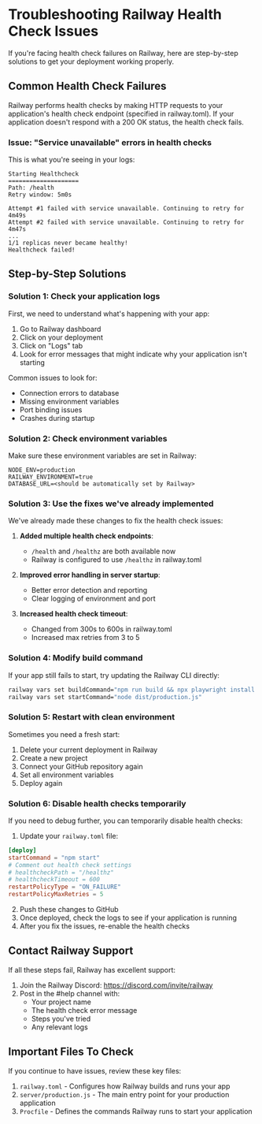 # Troubleshooting Railway Health Check Issues

If you're facing health check failures on Railway, here are step-by-step solutions to get your deployment working properly.

## Common Health Check Failures

Railway performs health checks by making HTTP requests to your application's health check endpoint (specified in railway.toml). If your application doesn't respond with a 200 OK status, the health check fails.

### Issue: "Service unavailable" errors in health checks

This is what you're seeing in your logs:
```
Starting Healthcheck
====================
Path: /health
Retry window: 5m0s
 
Attempt #1 failed with service unavailable. Continuing to retry for 4m49s
Attempt #2 failed with service unavailable. Continuing to retry for 4m47s
...
1/1 replicas never became healthy!
Healthcheck failed!
```

## Step-by-Step Solutions

### Solution 1: Check your application logs

First, we need to understand what's happening with your app:

1. Go to Railway dashboard
2. Click on your deployment
3. Click on "Logs" tab
4. Look for error messages that might indicate why your application isn't starting

Common issues to look for:
- Connection errors to database
- Missing environment variables
- Port binding issues
- Crashes during startup

### Solution 2: Check environment variables

Make sure these environment variables are set in Railway:

```
NODE_ENV=production
RAILWAY_ENVIRONMENT=true
DATABASE_URL=<should be automatically set by Railway>
```

### Solution 3: Use the fixes we've already implemented

We've already made these changes to fix the health check issues:

1. **Added multiple health check endpoints**:
   - `/health` and `/healthz` are both available now
   - Railway is configured to use `/healthz` in railway.toml

2. **Improved error handling in server startup**:
   - Better error detection and reporting
   - Clear logging of environment and port

3. **Increased health check timeout**:
   - Changed from 300s to 600s in railway.toml
   - Increased max retries from 3 to 5

### Solution 4: Modify build command

If your app still fails to start, try updating the Railway CLI directly:

```bash
railway vars set buildCommand="npm run build && npx playwright install chromium --with-deps"
railway vars set startCommand="node dist/production.js"
```

### Solution 5: Restart with clean environment

Sometimes you need a fresh start:

1. Delete your current deployment in Railway
2. Create a new project
3. Connect your GitHub repository again
4. Set all environment variables
5. Deploy again

### Solution 6: Disable health checks temporarily

If you need to debug further, you can temporarily disable health checks:

1. Update your `railway.toml` file:
```toml
[deploy]
startCommand = "npm start"
# Comment out health check settings
# healthcheckPath = "/healthz"
# healthcheckTimeout = 600
restartPolicyType = "ON_FAILURE"
restartPolicyMaxRetries = 5
```

2. Push these changes to GitHub
3. Once deployed, check the logs to see if your application is running
4. After you fix the issues, re-enable the health checks

## Contact Railway Support

If all these steps fail, Railway has excellent support:

1. Join the Railway Discord: https://discord.com/invite/railway
2. Post in the #help channel with:
   - Your project name
   - The health check error message
   - Steps you've tried
   - Any relevant logs

## Important Files To Check

If you continue to have issues, review these key files:

1. `railway.toml` - Configures how Railway builds and runs your app
2. `server/production.js` - The main entry point for your production application
3. `Procfile` - Defines the commands Railway runs to start your application